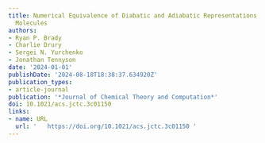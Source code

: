 ```yaml
---
title: Numerical Equivalence of Diabatic and Adiabatic Representations in Diatomic
  Molecules
authors:
- Ryan P. Brady
- Charlie Drury
- Sergei N. Yurchenko
- Jonathan Tennyson
date: '2024-01-01'
publishDate: '2024-08-18T18:38:37.634920Z'
publication_types:
- article-journal
publication: '*Journal of Chemical Theory and Computation*'
doi: 10.1021/acs.jctc.3c01150
links:
- name: URL
  url: '   https://doi.org/10.1021/acs.jctc.3c01150 '
---
```

